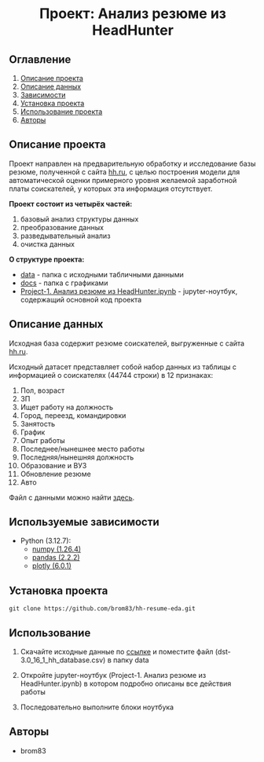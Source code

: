 # <center> Проект: Анализ резюме из HeadHunter

## Оглавление
1. [Описание проекта](#описание-проекта)
2. [Описание данных](#описание-данных)
3. [Зависимости](#используемые-зависимости)
4. [Установка проекта](#установка-проекта)
5. [Использование проекта](#использование)
6. [Авторы](#авторы)

## Описание проекта

Проект направлен на предварительную обработку и исследование базы резюме, полученной с сайта [hh.ru](https://hh.ru/?hhtmFrom=main), с целью построения модели для автоматической оценки примерного уровня желаемой заработной платы соискателей, у которых эта информация отсутствует.

**Проект состоит из четырёх частей:**

1. базовый анализ структуры данных
2. преобразование данных
3. разведывательный анализ
4. очистка данных

**О структуре проекта:**
* [data](./data) - папка с исходными табличными данными
* [docs](./docs) - папка с графиками
* [Project-1. Анализ резюме из HeadHunter.ipynb](/Project-1.%20Анализ%20резюме%20из%20HeadHunter.ipynb) - jupyter-ноутбук, содержащий основной код проекта

## Описание данных

Исходная база содержит резюме соискателей, выгруженные с сайта [hh.ru](https://hh.ru/?hhtmFrom=main).

Исходный датасет представляет собой набор данных из таблицы с информацией о соискателях (44744 строки) в 12 признаках:
1. Пол, возраст
2. ЗП 
3. Ищет работу на должность
4. Город, переезд, командировки
5. Занятость
6. График
7. Опыт работы
8. Последнее/нынешнее место работы
9. Последняя/нынешняя должность
10. Образование и ВУЗ
11. Обновление резюме
12. Авто

Файл с данными можно найти [здесь](https://drive.google.com/file/d/1Kb78mAWYKcYlellTGhIjPI-bCcKbGuTn/view?usp=drive_link).

## Используемые зависимости
* Python (3.12.7):
    * [numpy (1.26.4)](https://numpy.org)
    * [pandas (2.2.2)](https://pandas.pydata.org)
    * [plotly (6.0.1)](https://plotly.com)

## Установка проекта

```
git clone https://github.com/brom83/hh-resume-eda.git
```

## Использование
1. Скачайте исходные данные по 
[ссылке](https://drive.google.com/file/d/1Kb78mAWYKcYlellTGhIjPI-bCcKbGuTn/view?usp=drive_link) и поместите файл (dst-3.0_16_1_hh_database.csv) в папку data 

2. Откройте jupyter-ноутбук (Project-1. Анализ резюме из HeadHunter.ipynb) в котором подробно описаны все действия работы

3. Последовательно выполните блоки ноутбука

## Авторы

* brom83

